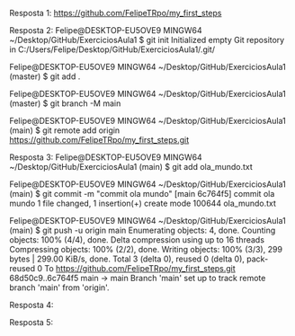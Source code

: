 Resposta 1:
https://github.com/FelipeTRpo/my_first_steps

Resposta 2:
Felipe@DESKTOP-EU5OVE9 MINGW64 ~/Desktop/GitHub/ExerciciosAula1
$ git init
Initialized empty Git repository in C:/Users/Felipe/Desktop/GitHub/ExerciciosAula1/.git/

Felipe@DESKTOP-EU5OVE9 MINGW64 ~/Desktop/GitHub/ExerciciosAula1 (master)
$ git add .

Felipe@DESKTOP-EU5OVE9 MINGW64 ~/Desktop/GitHub/ExerciciosAula1 (master)
$ git branch -M main

Felipe@DESKTOP-EU5OVE9 MINGW64 ~/Desktop/GitHub/ExerciciosAula1 (main)
$ git remote add origin https://github.com/FelipeTRpo/my_first_steps.git

Resposta 3:
Felipe@DESKTOP-EU5OVE9 MINGW64 ~/Desktop/GitHub/ExerciciosAula1 (main)
$ git add ola_mundo.txt

Felipe@DESKTOP-EU5OVE9 MINGW64 ~/Desktop/GitHub/ExerciciosAula1 (main)
$ git commit -m "commit ola mundo"
[main 6c764f5] commit ola mundo
 1 file changed, 1 insertion(+)
 create mode 100644 ola_mundo.txt

Felipe@DESKTOP-EU5OVE9 MINGW64 ~/Desktop/GitHub/ExerciciosAula1 (main)
$ git push -u origin main
Enumerating objects: 4, done.
Counting objects: 100% (4/4), done.
Delta compression using up to 16 threads
Compressing objects: 100% (2/2), done.
Writing objects: 100% (3/3), 299 bytes | 299.00 KiB/s, done.
Total 3 (delta 0), reused 0 (delta 0), pack-reused 0
To https://github.com/FelipeTRpo/my_first_steps.git
   68d50c9..6c764f5  main -> main
Branch 'main' set up to track remote branch 'main' from 'origin'.

Resposta 4:

Resposta 5: